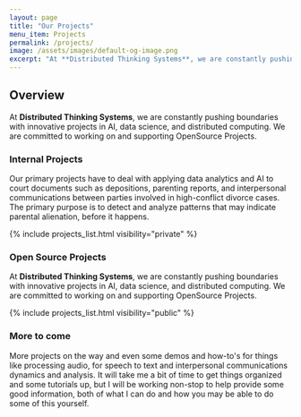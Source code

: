 ```yaml
---
layout: page
title: "Our Projects"
menu_item: Projects
permalink: /projects/
image: /assets/images/default-og-image.png
excerpt: "At **Distributed Thinking Systems**, we are constantly pushing boundaries with innovative projects in AI, data science, and distributed computing. We are committed to working on and supporting OpenSource Projects."
---
```


## Overview

At **Distributed Thinking Systems**, we are constantly pushing boundaries with innovative projects in AI, data science, and distributed computing. We are committed to working on and supporting OpenSource Projects.

### Internal Projects

Our primary projects have to deal with applying data analytics and AI to court documents such as depositions, parenting reports, and interpersonal communications between parties involved in high-conflict divorce cases. The primary purpose is to detect and analyze patterns that may indicate parental alienation, before it happens.

{% include projects_list.html visibility="private" %}

### Open Source Projects

At **Distributed Thinking Systems**, we are constantly pushing boundaries with innovative projects in AI, data science, and distributed computing. We are committed to working on and supporting OpenSource Projects.

{% include projects_list.html visibility="public" %}

### More to come

<div class=body>

More projects on the way and even some demos and how-to's for things like processing audio, for speech to text and interpersonal communications dynamics and analysis. It will take me a bit of time  to get things organized and some tutorials up, but I will be working non-stop to help provide some good information, both of what I can do and how you may be able to do some of this yourself.
</div>
